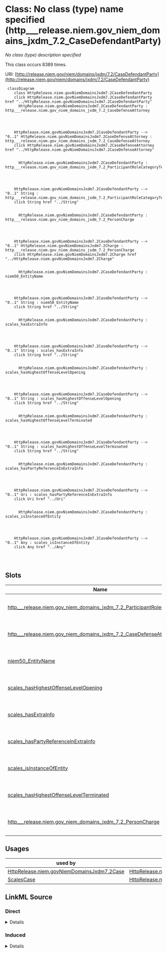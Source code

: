 

# Class: No class (type) name specified (http___release.niem.gov_niem_domains_jxdm_7.2_CaseDefendantParty)


_No class (type) description specified_






This class occurs 8389 times.


URI: [http://release.niem.gov/niem/domains/jxdm/7.2/CaseDefendantParty](http://release.niem.gov/niem/domains/jxdm/7.2/CaseDefendantParty)






```mermaid
 classDiagram
    class HttpRelease.niem.govNiemDomainsJxdm7.2CaseDefendantParty
    click HttpRelease.niem.govNiemDomainsJxdm7.2CaseDefendantParty href "../HttpRelease.niem.govNiemDomainsJxdm7.2CaseDefendantParty"
      HttpRelease.niem.govNiemDomainsJxdm7.2CaseDefendantParty : http___release.niem.gov_niem_domains_jxdm_7.2_CaseDefenseAttorney
        
          
    
    
    HttpRelease.niem.govNiemDomainsJxdm7.2CaseDefendantParty --> "0..1" HttpRelease.niem.govNiemDomainsJxdm7.2CaseDefenseAttorney : http___release.niem.gov_niem_domains_jxdm_7.2_CaseDefenseAttorney
    click HttpRelease.niem.govNiemDomainsJxdm7.2CaseDefenseAttorney href "../HttpRelease.niem.govNiemDomainsJxdm7.2CaseDefenseAttorney"

        
      HttpRelease.niem.govNiemDomainsJxdm7.2CaseDefendantParty : http___release.niem.gov_niem_domains_jxdm_7.2_ParticipantRoleCategoryText
        
          
    
    
    HttpRelease.niem.govNiemDomainsJxdm7.2CaseDefendantParty --> "0..1" String : http___release.niem.gov_niem_domains_jxdm_7.2_ParticipantRoleCategoryText
    click String href "../String"

        
      HttpRelease.niem.govNiemDomainsJxdm7.2CaseDefendantParty : http___release.niem.gov_niem_domains_jxdm_7.2_PersonCharge
        
          
    
    
    HttpRelease.niem.govNiemDomainsJxdm7.2CaseDefendantParty --> "0..1" HttpRelease.niem.govNiemDomainsJxdm7.2Charge : http___release.niem.gov_niem_domains_jxdm_7.2_PersonCharge
    click HttpRelease.niem.govNiemDomainsJxdm7.2Charge href "../HttpRelease.niem.govNiemDomainsJxdm7.2Charge"

        
      HttpRelease.niem.govNiemDomainsJxdm7.2CaseDefendantParty : niem50_EntityName
        
          
    
    
    HttpRelease.niem.govNiemDomainsJxdm7.2CaseDefendantParty --> "0..1" String : niem50_EntityName
    click String href "../String"

        
      HttpRelease.niem.govNiemDomainsJxdm7.2CaseDefendantParty : scales_hasExtraInfo
        
          
    
    
    HttpRelease.niem.govNiemDomainsJxdm7.2CaseDefendantParty --> "0..1" String : scales_hasExtraInfo
    click String href "../String"

        
      HttpRelease.niem.govNiemDomainsJxdm7.2CaseDefendantParty : scales_hasHighestOffenseLevelOpening
        
          
    
    
    HttpRelease.niem.govNiemDomainsJxdm7.2CaseDefendantParty --> "0..1" String : scales_hasHighestOffenseLevelOpening
    click String href "../String"

        
      HttpRelease.niem.govNiemDomainsJxdm7.2CaseDefendantParty : scales_hasHighestOffenseLevelTerminated
        
          
    
    
    HttpRelease.niem.govNiemDomainsJxdm7.2CaseDefendantParty --> "0..1" String : scales_hasHighestOffenseLevelTerminated
    click String href "../String"

        
      HttpRelease.niem.govNiemDomainsJxdm7.2CaseDefendantParty : scales_hasPartyReferenceInExtraInfo
        
          
    
    
    HttpRelease.niem.govNiemDomainsJxdm7.2CaseDefendantParty --> "0..1" Uri : scales_hasPartyReferenceInExtraInfo
    click Uri href "../Uri"

        
      HttpRelease.niem.govNiemDomainsJxdm7.2CaseDefendantParty : scales_isInstanceOfEntity
        
          
    
    
    HttpRelease.niem.govNiemDomainsJxdm7.2CaseDefendantParty --> "0..1" Any : scales_isInstanceOfEntity
    click Any href "../Any"

        
      
```




<!-- no inheritance hierarchy -->


## Slots

| Name | Cardinality and Range | Description | Inheritance | Occurrences |
| ---  | --- | --- | --- | --- |
| [http___release.niem.gov_niem_domains_jxdm_7.2_ParticipantRoleCategoryText](../slots/http___release.niem.gov_niem_domains_jxdm_7.2_ParticipantRoleCategoryText.md) | 0..1 <br/> [xsd:string](http://www.w3.org/2001/XMLSchema#string) | No slot (predicate) description specified <br/>  | direct | 8389 |
| [http___release.niem.gov_niem_domains_jxdm_7.2_CaseDefenseAttorney](../slots/http___release.niem.gov_niem_domains_jxdm_7.2_CaseDefenseAttorney.md) | 0..1 <br/> [HttpRelease.niem.govNiemDomainsJxdm7.2CaseDefenseAttorney](../classes/HttpRelease.niem.govNiemDomainsJxdm7.2CaseDefenseAttorney.md) | No slot (predicate) description specified <br/>  | direct | 11050 |
| [niem50_EntityName](../slots/niem50_EntityName.md) | 0..1 <br/> [xsd:string](http://www.w3.org/2001/XMLSchema#string) | No slot (predicate) description specified <br/>  | direct | 8389 |
| [scales_hasHighestOffenseLevelOpening](../slots/scales_hasHighestOffenseLevelOpening.md) | 0..1 <br/> [xsd:string](http://www.w3.org/2001/XMLSchema#string) | No slot (predicate) description specified <br/>  | direct | 3626 |
| [scales_hasExtraInfo](../slots/scales_hasExtraInfo.md) | 0..1 <br/> [xsd:string](http://www.w3.org/2001/XMLSchema#string) | No slot (predicate) description specified <br/>  | direct | 2660 |
| [scales_hasPartyReferenceInExtraInfo](../slots/scales_hasPartyReferenceInExtraInfo.md) | 0..1 <br/> [xsd:anyURI](http://www.w3.org/2001/XMLSchema#anyURI) | No slot (predicate) description specified <br/>  | direct | 137 |
| [scales_isInstanceOfEntity](../slots/scales_isInstanceOfEntity.md) | 0..1 <br/> [xsd:anyURI](http://www.w3.org/2001/XMLSchema#anyURI)&nbsp;or&nbsp;<br />[HttpRelease.niem.govNiemDomainsJxdm7.2Judge](../classes/HttpRelease.niem.govNiemDomainsJxdm7.2Judge.md) | No slot (predicate) description specified <br/>  | direct | 1778 |
| [scales_hasHighestOffenseLevelTerminated](../slots/scales_hasHighestOffenseLevelTerminated.md) | 0..1 <br/> [xsd:string](http://www.w3.org/2001/XMLSchema#string) | No slot (predicate) description specified <br/>  | direct | 1555 |
| [http___release.niem.gov_niem_domains_jxdm_7.2_PersonCharge](../slots/http___release.niem.gov_niem_domains_jxdm_7.2_PersonCharge.md) | 0..1 <br/> [HttpRelease.niem.govNiemDomainsJxdm7.2Charge](../classes/HttpRelease.niem.govNiemDomainsJxdm7.2Charge.md) | No slot (predicate) description specified <br/>  | direct | 6280 |





## Usages

| used by | used in | type | used |
| ---  | --- | --- | --- |
| [HttpRelease.niem.govNiemDomainsJxdm7.2Case](../classes/HttpRelease.niem.govNiemDomainsJxdm7.2Case.md) | [HttpRelease.niem.govNiemDomainsJxdm7.2CaseDefendantParty](../classes/HttpRelease.niem.govNiemDomainsJxdm7.2CaseDefendantParty.md) | range | [HttpRelease.niem.govNiemDomainsJxdm7.2CaseDefendantParty](../classes/HttpRelease.niem.govNiemDomainsJxdm7.2CaseDefendantParty.md) |
| [ScalesCase](../classes/ScalesCase.md) | [HttpRelease.niem.govNiemDomainsJxdm7.2CaseDefendantParty](../classes/HttpRelease.niem.govNiemDomainsJxdm7.2CaseDefendantParty.md) | range | [HttpRelease.niem.govNiemDomainsJxdm7.2CaseDefendantParty](../classes/HttpRelease.niem.govNiemDomainsJxdm7.2CaseDefendantParty.md) |











## LinkML Source

<!-- TODO: investigate https://stackoverflow.com/questions/37606292/how-to-create-tabbed-code-blocks-in-mkdocs-or-sphinx -->

### Direct

<details>

```yaml
name: http___release.niem.gov_niem_domains_jxdm_7.2_CaseDefendantParty
conforms_to: No schema conformance document specified
annotations:
  count:
    tag: count
    value: 8389
description: No class (type) description specified
title: No class (type) name specified
rank: 1000
slots:
- http___release.niem.gov_niem_domains_jxdm_7.2_ParticipantRoleCategoryText
- http___release.niem.gov_niem_domains_jxdm_7.2_CaseDefenseAttorney
- niem50_EntityName
- scales_hasHighestOffenseLevelOpening
- scales_hasExtraInfo
- scales_hasPartyReferenceInExtraInfo
- scales_isInstanceOfEntity
- scales_hasHighestOffenseLevelTerminated
- http___release.niem.gov_niem_domains_jxdm_7.2_PersonCharge
slot_usage:
  http___release.niem.gov_niem_domains_jxdm_7.2_CaseDefenseAttorney:
    name: http___release.niem.gov_niem_domains_jxdm_7.2_CaseDefenseAttorney
    annotations:
      http___release.niem.gov_niem_domains_jxdm_7.2_CaseDefenseAttorney:
        tag: http___release.niem.gov_niem_domains_jxdm_7.2_CaseDefenseAttorney
        value: 11050
  http___release.niem.gov_niem_domains_jxdm_7.2_ParticipantRoleCategoryText:
    name: http___release.niem.gov_niem_domains_jxdm_7.2_ParticipantRoleCategoryText
    annotations:
      string:
        tag: string
        value: 8389
  http___release.niem.gov_niem_domains_jxdm_7.2_PersonCharge:
    name: http___release.niem.gov_niem_domains_jxdm_7.2_PersonCharge
    annotations:
      http___release.niem.gov_niem_domains_jxdm_7.2_Charge:
        tag: http___release.niem.gov_niem_domains_jxdm_7.2_Charge
        value: 6280
  niem50_EntityName:
    name: niem50_EntityName
    annotations:
      string:
        tag: string
        value: 8389
  scales_hasExtraInfo:
    name: scales_hasExtraInfo
    annotations:
      string:
        tag: string
        value: 2660
  scales_hasHighestOffenseLevelOpening:
    name: scales_hasHighestOffenseLevelOpening
    annotations:
      string:
        tag: string
        value: 3626
  scales_hasHighestOffenseLevelTerminated:
    name: scales_hasHighestOffenseLevelTerminated
    annotations:
      string:
        tag: string
        value: 1555
  scales_hasPartyReferenceInExtraInfo:
    name: scales_hasPartyReferenceInExtraInfo
    annotations:
      uri:
        tag: uri
        value: 137
  scales_isInstanceOfEntity:
    name: scales_isInstanceOfEntity
    annotations:
      uri:
        tag: uri
        value: 1778
class_uri: http://release.niem.gov/niem/domains/jxdm/7.2/CaseDefendantParty

```
</details>

### Induced

<details>

```yaml
name: http___release.niem.gov_niem_domains_jxdm_7.2_CaseDefendantParty
conforms_to: No schema conformance document specified
annotations:
  count:
    tag: count
    value: 8389
description: No class (type) description specified
title: No class (type) name specified
rank: 1000
slot_usage:
  http___release.niem.gov_niem_domains_jxdm_7.2_CaseDefenseAttorney:
    name: http___release.niem.gov_niem_domains_jxdm_7.2_CaseDefenseAttorney
    annotations:
      http___release.niem.gov_niem_domains_jxdm_7.2_CaseDefenseAttorney:
        tag: http___release.niem.gov_niem_domains_jxdm_7.2_CaseDefenseAttorney
        value: 11050
  http___release.niem.gov_niem_domains_jxdm_7.2_ParticipantRoleCategoryText:
    name: http___release.niem.gov_niem_domains_jxdm_7.2_ParticipantRoleCategoryText
    annotations:
      string:
        tag: string
        value: 8389
  http___release.niem.gov_niem_domains_jxdm_7.2_PersonCharge:
    name: http___release.niem.gov_niem_domains_jxdm_7.2_PersonCharge
    annotations:
      http___release.niem.gov_niem_domains_jxdm_7.2_Charge:
        tag: http___release.niem.gov_niem_domains_jxdm_7.2_Charge
        value: 6280
  niem50_EntityName:
    name: niem50_EntityName
    annotations:
      string:
        tag: string
        value: 8389
  scales_hasExtraInfo:
    name: scales_hasExtraInfo
    annotations:
      string:
        tag: string
        value: 2660
  scales_hasHighestOffenseLevelOpening:
    name: scales_hasHighestOffenseLevelOpening
    annotations:
      string:
        tag: string
        value: 3626
  scales_hasHighestOffenseLevelTerminated:
    name: scales_hasHighestOffenseLevelTerminated
    annotations:
      string:
        tag: string
        value: 1555
  scales_hasPartyReferenceInExtraInfo:
    name: scales_hasPartyReferenceInExtraInfo
    annotations:
      uri:
        tag: uri
        value: 137
  scales_isInstanceOfEntity:
    name: scales_isInstanceOfEntity
    annotations:
      uri:
        tag: uri
        value: 1778
attributes:
  http___release.niem.gov_niem_domains_jxdm_7.2_ParticipantRoleCategoryText:
    name: http___release.niem.gov_niem_domains_jxdm_7.2_ParticipantRoleCategoryText
    annotations:
      string:
        tag: string
        value: 8389
    description: No slot (predicate) description specified
    examples:
    - object:
        example_object: Petitioner
        example_object_type: string
        example_predicate: http://release.niem.gov/niem/domains/jxdm/7.2/ParticipantRoleCategoryText
        example_subject: scales:/Agent/casd;;3:16-cv-01644_a0
        example_subject_type: http___release.niem.gov_niem_domains_jxdm_7.2_CaseInitiatingParty
    - object:
        example_object: Respondent
        example_object_type: string
        example_predicate: http://release.niem.gov/niem/domains/jxdm/7.2/ParticipantRoleCategoryText
        example_subject: scales:/Agent/casd;;3:16-cv-01644_a1
        example_subject_type: http___release.niem.gov_niem_domains_jxdm_7.2_CaseDefendantParty
    - object:
        example_object: Counter Claimant
        example_object_type: string
        example_predicate: http://release.niem.gov/niem/domains/jxdm/7.2/ParticipantRoleCategoryText
        example_subject: scales:/Agent/casd;;3:16-cv-01645_a3
        example_subject_type: scales_Party
    from_schema: scales-kg
    rank: 1000
    slot_uri: http://release.niem.gov/niem/domains/jxdm/7.2/ParticipantRoleCategoryText
    alias: http___release.niem.gov_niem_domains_jxdm_7.2_ParticipantRoleCategoryText
    owner: http___release.niem.gov_niem_domains_jxdm_7.2_CaseDefendantParty
    domain_of:
    - http___release.niem.gov_niem_domains_jxdm_7.2_CaseDefendantParty
    - http___release.niem.gov_niem_domains_jxdm_7.2_CaseInitiatingParty
    - scales_Party
    range: string
  http___release.niem.gov_niem_domains_jxdm_7.2_CaseDefenseAttorney:
    name: http___release.niem.gov_niem_domains_jxdm_7.2_CaseDefenseAttorney
    annotations:
      http___release.niem.gov_niem_domains_jxdm_7.2_CaseDefenseAttorney:
        tag: http___release.niem.gov_niem_domains_jxdm_7.2_CaseDefenseAttorney
        value: 11050
    description: No slot (predicate) description specified
    examples:
    - object:
        example_object: scales:/Agent/casd;;3:16-cv-01644_a5
        example_object_type: http___release.niem.gov_niem_domains_jxdm_7.2_CaseDefenseAttorney
        example_predicate: http://release.niem.gov/niem/domains/jxdm/7.2/CaseDefenseAttorney
        example_subject: scales:/Agent/casd;;3:16-cv-01644_a1
        example_subject_type: http___release.niem.gov_niem_domains_jxdm_7.2_CaseDefendantParty
    from_schema: scales-kg
    rank: 1000
    slot_uri: http://release.niem.gov/niem/domains/jxdm/7.2/CaseDefenseAttorney
    alias: http___release.niem.gov_niem_domains_jxdm_7.2_CaseDefenseAttorney
    owner: http___release.niem.gov_niem_domains_jxdm_7.2_CaseDefendantParty
    domain_of:
    - http___release.niem.gov_niem_domains_jxdm_7.2_CaseDefendantParty
    range: http___release.niem.gov_niem_domains_jxdm_7.2_CaseDefenseAttorney
  niem50_EntityName:
    name: niem50_EntityName
    annotations:
      string:
        tag: string
        value: 8389
    description: No slot (predicate) description specified
    examples:
    - object:
        example_object: SCALES-Party-Hash-A832763C1FE77A32B6DE912B9C77F80C
        example_object_type: string
        example_predicate: niem50:EntityName
        example_subject: scales:/Agent/casd;;3:16-cv-01644_a0
        example_subject_type: http___release.niem.gov_niem_domains_jxdm_7.2_CaseInitiatingParty
    - object:
        example_object: USA
        example_object_type: string
        example_predicate: niem50:EntityName
        example_subject: scales:/Agent/casd;;3:16-cv-01644_a1
        example_subject_type: http___release.niem.gov_niem_domains_jxdm_7.2_CaseDefendantParty
    - object:
        example_object: Revolar, Inc.
        example_object_type: string
        example_predicate: niem50:EntityName
        example_subject: scales:/Agent/casd;;3:16-cv-01645_a3
        example_subject_type: scales_Party
    from_schema: scales-kg
    rank: 1000
    slot_uri: niem50:EntityName
    alias: niem50_EntityName
    owner: http___release.niem.gov_niem_domains_jxdm_7.2_CaseDefendantParty
    domain_of:
    - http___release.niem.gov_niem_domains_jxdm_7.2_CaseDefendantParty
    - http___release.niem.gov_niem_domains_jxdm_7.2_CaseInitiatingParty
    - scales_Party
    range: string
  scales_hasHighestOffenseLevelOpening:
    name: scales_hasHighestOffenseLevelOpening
    annotations:
      string:
        tag: string
        value: 3626
    description: No slot (predicate) description specified
    examples:
    - object:
        example_object: Felony
        example_object_type: string
        example_predicate: scales:hasHighestOffenseLevelOpening
        example_subject: scales:/Agent/casd;;3:17-cr-00002_a0
        example_subject_type: http___release.niem.gov_niem_domains_jxdm_7.2_CaseDefendantParty
    from_schema: scales-kg
    rank: 1000
    slot_uri: scales:hasHighestOffenseLevelOpening
    alias: scales_hasHighestOffenseLevelOpening
    owner: http___release.niem.gov_niem_domains_jxdm_7.2_CaseDefendantParty
    domain_of:
    - http___release.niem.gov_niem_domains_jxdm_7.2_CaseDefendantParty
    range: string
  scales_hasExtraInfo:
    name: scales_hasExtraInfo
    annotations:
      string:
        tag: string
        value: 2660
    description: No slot (predicate) description specified
    examples:
    - object:
        example_object: a Delaware limited liability company
        example_object_type: string
        example_predicate: scales:hasExtraInfo
        example_subject: scales:/Agent/casd;;3:16-cv-01645_a0
        example_subject_type: http___release.niem.gov_niem_domains_jxdm_7.2_CaseInitiatingParty
    - object:
        example_object: a Delaware corporation
        example_object_type: string
        example_predicate: scales:hasExtraInfo
        example_subject: scales:/Agent/casd;;3:16-cv-01645_a1
        example_subject_type: http___release.niem.gov_niem_domains_jxdm_7.2_CaseDefendantParty
    - object:
        example_object: a Delaware corporation
        example_object_type: string
        example_predicate: scales:hasExtraInfo
        example_subject: scales:/Agent/casd;;3:16-cv-01645_a3
        example_subject_type: scales_Party
    from_schema: scales-kg
    rank: 1000
    slot_uri: scales:hasExtraInfo
    alias: scales_hasExtraInfo
    owner: http___release.niem.gov_niem_domains_jxdm_7.2_CaseDefendantParty
    domain_of:
    - http___release.niem.gov_niem_domains_jxdm_7.2_CaseDefendantParty
    - http___release.niem.gov_niem_domains_jxdm_7.2_CaseInitiatingParty
    - scales_Party
    range: string
  scales_hasPartyReferenceInExtraInfo:
    name: scales_hasPartyReferenceInExtraInfo
    annotations:
      uri:
        tag: uri
        value: 137
    description: No slot (predicate) description specified
    examples:
    - object:
        example_object: scales:/PartyEntity/SPID-INDUSTRY-ST-010-000002068
        example_object_type: uri
        example_predicate: scales:hasPartyReferenceInExtraInfo
        example_subject: scales:/Agent/casd;;3:16-cv-01667_a1
        example_subject_type: http___release.niem.gov_niem_domains_jxdm_7.2_CaseDefendantParty
    - object:
        example_object: scales:/PartyEntity/SPID-INDUSTRY-ST-016-000023681
        example_object_type: uri
        example_predicate: scales:hasPartyReferenceInExtraInfo
        example_subject: scales:/Agent/casd;;3:16-cv-01713_a0
        example_subject_type: http___release.niem.gov_niem_domains_jxdm_7.2_CaseInitiatingParty
    from_schema: scales-kg
    rank: 1000
    slot_uri: scales:hasPartyReferenceInExtraInfo
    alias: scales_hasPartyReferenceInExtraInfo
    owner: http___release.niem.gov_niem_domains_jxdm_7.2_CaseDefendantParty
    domain_of:
    - http___release.niem.gov_niem_domains_jxdm_7.2_CaseDefendantParty
    - http___release.niem.gov_niem_domains_jxdm_7.2_CaseInitiatingParty
    range: uri
  scales_isInstanceOfEntity:
    name: scales_isInstanceOfEntity
    annotations:
      uri:
        tag: uri
        value: 1778
    description: No slot (predicate) description specified
    examples:
    - object:
        example_object: scales:/PartyEntity/SPID-GOVERNMENT-ST-025-000001969
        example_object_type: uri
        example_predicate: scales:isInstanceOfEntity
        example_subject: scales:/Agent/casd;;3:16-cv-01644_a1
        example_subject_type: http___release.niem.gov_niem_domains_jxdm_7.2_CaseDefendantParty
    - object:
        example_object: scales:/JudgeEntity/SJ002053
        example_object_type: http___release.niem.gov_niem_domains_jxdm_7.2_Judge
        example_predicate: scales:isInstanceOfEntity
        example_subject: scales:/Agent/casd;;3:17-cr-03540_a2
        example_subject_type: None
    - object:
        example_object: scales:/PartyEntity/SPID-INDUSTRY-ST-020-000011105
        example_object_type: uri
        example_predicate: scales:isInstanceOfEntity
        example_subject: scales:/Agent/casd;;3:16-cv-01645_a0
        example_subject_type: http___release.niem.gov_niem_domains_jxdm_7.2_CaseInitiatingParty
    - object:
        example_object: scales:/PartyEntity/SPID-INDUSTRY-ST-008-000022280
        example_object_type: uri
        example_predicate: scales:isInstanceOfEntity
        example_subject: scales:/Agent/casd;;3:16-cv-01645_a3
        example_subject_type: scales_Party
    from_schema: scales-kg
    rank: 1000
    slot_uri: scales:isInstanceOfEntity
    alias: scales_isInstanceOfEntity
    owner: http___release.niem.gov_niem_domains_jxdm_7.2_CaseDefendantParty
    domain_of:
    - http___release.niem.gov_niem_domains_jxdm_7.2_CaseDefendantParty
    - http___release.niem.gov_niem_domains_jxdm_7.2_CaseInitiatingParty
    - scales_Party
    range: Any
    any_of:
    - range: uri
    - range: http___release.niem.gov_niem_domains_jxdm_7.2_Judge
  scales_hasHighestOffenseLevelTerminated:
    name: scales_hasHighestOffenseLevelTerminated
    annotations:
      string:
        tag: string
        value: 1555
    description: No slot (predicate) description specified
    examples:
    - object:
        example_object: Felony
        example_object_type: string
        example_predicate: scales:hasHighestOffenseLevelTerminated
        example_subject: scales:/Agent/casd;;3:17-cr-00001_a0
        example_subject_type: http___release.niem.gov_niem_domains_jxdm_7.2_CaseDefendantParty
    from_schema: scales-kg
    rank: 1000
    slot_uri: scales:hasHighestOffenseLevelTerminated
    alias: scales_hasHighestOffenseLevelTerminated
    owner: http___release.niem.gov_niem_domains_jxdm_7.2_CaseDefendantParty
    domain_of:
    - http___release.niem.gov_niem_domains_jxdm_7.2_CaseDefendantParty
    range: string
  http___release.niem.gov_niem_domains_jxdm_7.2_PersonCharge:
    name: http___release.niem.gov_niem_domains_jxdm_7.2_PersonCharge
    annotations:
      http___release.niem.gov_niem_domains_jxdm_7.2_Charge:
        tag: http___release.niem.gov_niem_domains_jxdm_7.2_Charge
        value: 6280
    description: No slot (predicate) description specified
    examples:
    - object:
        example_object: scales:/Charge/casd;;3:17-cr-00001_c0-1
        example_object_type: http___release.niem.gov_niem_domains_jxdm_7.2_Charge
        example_predicate: http://release.niem.gov/niem/domains/jxdm/7.2/PersonCharge
        example_subject: scales:/Agent/casd;;3:17-cr-00001_a0
        example_subject_type: http___release.niem.gov_niem_domains_jxdm_7.2_CaseDefendantParty
    from_schema: scales-kg
    rank: 1000
    slot_uri: http://release.niem.gov/niem/domains/jxdm/7.2/PersonCharge
    alias: http___release.niem.gov_niem_domains_jxdm_7.2_PersonCharge
    owner: http___release.niem.gov_niem_domains_jxdm_7.2_CaseDefendantParty
    domain_of:
    - http___release.niem.gov_niem_domains_jxdm_7.2_CaseDefendantParty
    range: http___release.niem.gov_niem_domains_jxdm_7.2_Charge
class_uri: http://release.niem.gov/niem/domains/jxdm/7.2/CaseDefendantParty

```
</details>